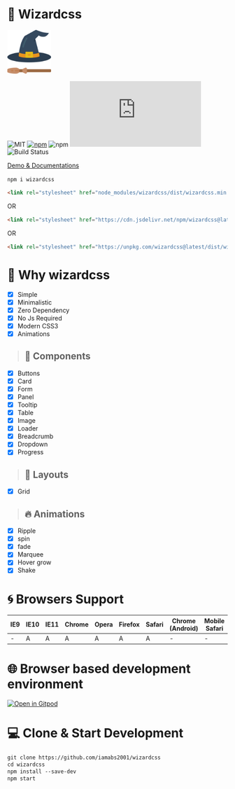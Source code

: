 # :jack_o_lantern: Wizardcss

<img src="icon.png" width="100px" height="100px">

![MIT](https://img.shields.io/badge/license-Apache%202-blue)
[![npm](https://img.shields.io/npm/v/wizardcss)](https://www.npmjs.com/package/wizardcss)
![npm](https://img.shields.io/npm/dt/wizardcss)
![GitHub file size in bytes](https://img.shields.io/github/size/iamabs2001/wizardcss/dist/wizardcss.min.css?label=production%20size&color=purple)
![Build Status](https://img.shields.io/travis/com/iamabs2001/wizardcss)

<a href="https://iamabs2001.github.io/wizardcss/"> Demo & Documentations </a>

``` npm i wizardcss ```

```html 
<link rel="stylesheet" href="node_modules/wizardcss/dist/wizardcss.min.css"> 
```
OR <br>

```html
<link rel="stylesheet" href="https://cdn.jsdelivr.net/npm/wizardcss@latest/dist/wizardcss.min.css"> 
```

OR <br>

```html
<link rel="stylesheet" href="https://unpkg.com/wizardcss@latest/dist/wizardcss.min.css"> 
```

# :purple_heart: Why wizardcss

- [x] Simple
- [x] Minimalistic
- [x] Zero Dependency
- [x] No Js Required
- [x] Modern CSS3
- [x] Animations

> ## :rainbow: Components
- [x] Buttons
- [x] Card
- [x] Form
- [x] Panel
- [x] Tooltip
- [x] Table
- [x] Image
- [x] Loader
- [x] Breadcrumb
- [x] Dropdown
- [x] Progress

> ## :triangular_ruler: Layouts
- [x] Grid

> ## :fire: Animations
- [x] Ripple
- [x] spin
- [x] fade
- [x] Marquee
- [x] Hover grow
- [x] Shake

# :cyclone: Browsers Support 
| IE9 | IE10 | IE11 | Chrome | Opera | Firefox | Safari | Chrome (Android) | Mobile Safari |
|-----|------|------|--------|-------|---------|--------|------------------|---------------|
| -   | A    | A    | A      | A     | A       | A      | -                | -             |


# :globe_with_meridians: Browser based development environment

[![Open in Gitpod](https://gitpod.io/button/open-in-gitpod.svg)](https://gitpod.io/#https://github.com/iamabs2001/wizardcss)

# :computer: Clone & Start Development
```shell
git clone https://github.com/iamabs2001/wizardcss
cd wizardcss
npm install --save-dev
npm start
```
